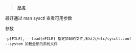> [参考](https://www.cnblogs.com/olinux/p/5577767.html)

最好通过  man  sysctl 查看可用参数

参数

````
-p[FILE], --load[=FILE] 指定加载的文件,默认为/etc/sysctl.conf
--system 加载全部的系统文件
````


